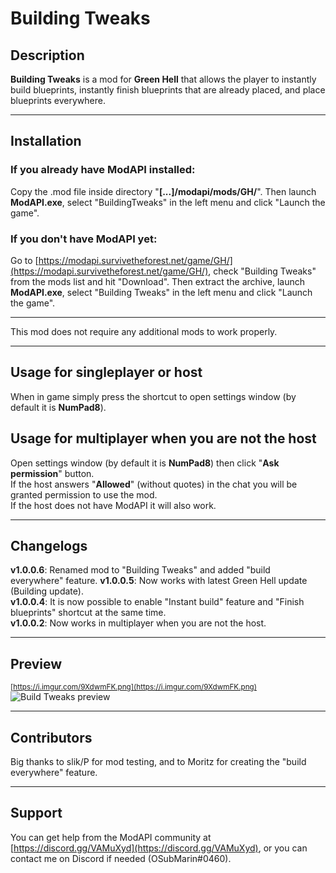# Building Tweaks

## Description
__Building Tweaks__ is a mod for __Green Hell__ that allows the player to instantly build blueprints, instantly finish blueprints that are already placed, and place blueprints everywhere.

----

## Installation
### If you already have ModAPI installed:
Copy the .mod file inside directory "__[...]/modapi/mods/GH/__". Then launch __ModAPI.exe__, select "BuildingTweaks" in the left menu and click "Launch the game".

### If you don't have ModAPI yet:
Go to [https://modapi.survivetheforest.net/game/GH/](https://modapi.survivetheforest.net/game/GH/), check "Building Tweaks" from the mods list and hit "Download". Then extract the archive, launch __ModAPI.exe__, select "Building Tweaks" in the left menu and click "Launch the game".

----

This mod does not require any additional mods to work properly.

----

## Usage for singleplayer or host
When in game simply press the shortcut to open settings window (by default it is __NumPad8__).

## Usage for multiplayer when you are not the host
Open settings window (by default it is __NumPad8__) then click "__Ask permission__" button.<br>
If the host answers "__Allowed__" (without quotes) in the chat you will be granted permission to use the mod.<br>
If the host does not have ModAPI it will also work.

----

## Changelogs
__v1.0.0.6__: Renamed mod to "Building Tweaks" and added "build everywhere" feature.
__v1.0.0.5__: Now works with latest Green Hell update (Building update).<br>
__v1.0.0.4__: It is now possible to enable "Instant build" feature and "Finish blueprints" shortcut at the same time.<br>
__v1.0.0.2__: Now works in multiplayer when you are not the host.


----

## Preview
<sub>[https://i.imgur.com/9XdwmFK.png](https://i.imgur.com/9XdwmFK.png)</sub>
![Build Tweaks preview](https://i.imgur.com/9XdwmFK.png)

----

## Contributors
Big thanks to slik/P for mod testing, and to Moritz for creating the "build everywhere" feature.

----

## Support
You can get help from the ModAPI community at [https://discord.gg/VAMuXyd](https://discord.gg/VAMuXyd), or you can contact me on Discord if needed (OSubMarin#0460).

